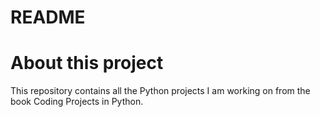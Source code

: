 ﻿# README
# About this project
This repository contains all the Python projects I am working on from the book Coding Projects in Python.